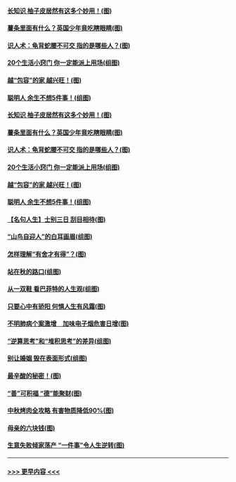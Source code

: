 #### [长知识 柚子皮居然有这多个妙用！(图)](../pages/p8/907425.md?t=09180022) 
#### [薯条里面有什么？英国少年竟吃瞎眼睛(图)](../pages/p8/907381.md?t=09180022) 
#### [识人术：龟背蛇腰不可交 指的是哪些人？(图)](../pages/p8/907503.md?t=09180022) 
#### [20个生活小窍门 你一定能派上用场(组图)](../pages/p8/907510.md?t=09180022) 
#### [越“包容”的家 越兴旺！(图)](../pages/p8/907328.md?t=09180022) 
#### [聪明人 余生不想5件事！(组图)](../pages/p8/907364.md?t=09180022) 
#### [长知识 柚子皮居然有这多个妙用！(图)](../pages/p8/907425.md?t=09180022) 
#### [薯条里面有什么？英国少年竟吃瞎眼睛(图)](../pages/p8/907381.md?t=09180022) 
#### [识人术：龟背蛇腰不可交 指的是哪些人？(图)](../pages/p8/907503.md?t=09180022) 
#### [20个生活小窍门 你一定能派上用场(组图)](../pages/p8/907510.md?t=09180022) 
#### [越“包容”的家 越兴旺！(图)](../pages/p8/907328.md?t=09180022) 
#### [聪明人 余生不想5件事！(组图)](../pages/p8/907364.md?t=09180022) 
#### [【名句人生】士别三日 刮目相待(图)](../pages/p8/906988.md?t=09180022) 
#### [“山鸟自迎人”的白耳画眉(组图)](../pages/p8/907332.md?t=09180022) 
#### [怎样理解“有舍才有得”？(图)](../pages/p8/906872.md?t=09180022) 
#### [站在秋的路口(组图)](../pages/p8/906914.md?t=09180022) 
#### [从一双鞋 看巴菲特的人生观(组图)](../pages/p8/907311.md?t=09180022) 
#### [只要心中有骄阳 何惧人生有风霜(图)](../pages/p8/907320.md?t=09180022) 
#### [不明肺病个案激增　加味电子烟危害日增(图)](../pages/p8/907307.md?t=09180022) 
#### [“逆算思考”和“堆积思考”的差异(组图)](../pages/p8/907229.md?t=09180022) 
#### [别让婚姻 毁在表面形式(组图)](../pages/p8/907118.md?t=09180022) 
#### [最辛酸的秘密！(图)](../pages/p8/906327.md?t=09180022) 
#### [“善”可积福 “德”能聚财(图)](../pages/p8/906906.md?t=09180022) 
#### [中秋烤肉全攻略 有害物质降低90%(图)](../pages/p8/907227.md?t=09180022) 
#### [母亲的六块钱(图)](../pages/p8/907107.md?t=09180022) 
#### [生意失败倾家荡产 “一件事”令人生逆转(图)](../pages/p8/907101.md?t=09180022) 

----
#### [ >>> 更早内容 <<< ](../indexes/p8-earlier.md)
